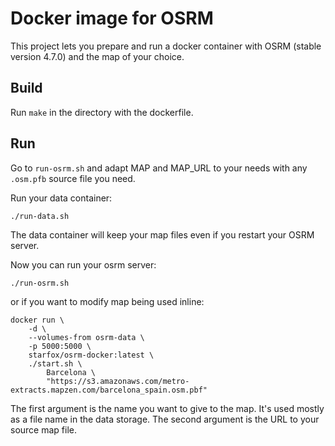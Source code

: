 # Docker image for OSRM

This project lets you prepare and run a docker container with OSRM (stable version 4.7.0) and the map of your choice.

## Build

Run `make` in the directory with the dockerfile.

## Run

Go to `run-osrm.sh` and adapt MAP and MAP_URL to your needs with any `.osm.pfb` source file you need.

Run your data container:

```
./run-data.sh
```

The data container will keep your map files even if you restart your OSRM server.

Now you can run your osrm server:

```
./run-osrm.sh
```

or if you want to modify map being used inline:

```
docker run \
    -d \
    --volumes-from osrm-data \
    -p 5000:5000 \
    starfox/osrm-docker:latest \
    ./start.sh \
        Barcelona \
        "https://s3.amazonaws.com/metro-extracts.mapzen.com/barcelona_spain.osm.pbf"
```

The first argument is the name you want to give to the map. It's used mostly as a file name in the data storage.
The second argument is the URL to your source map file.
